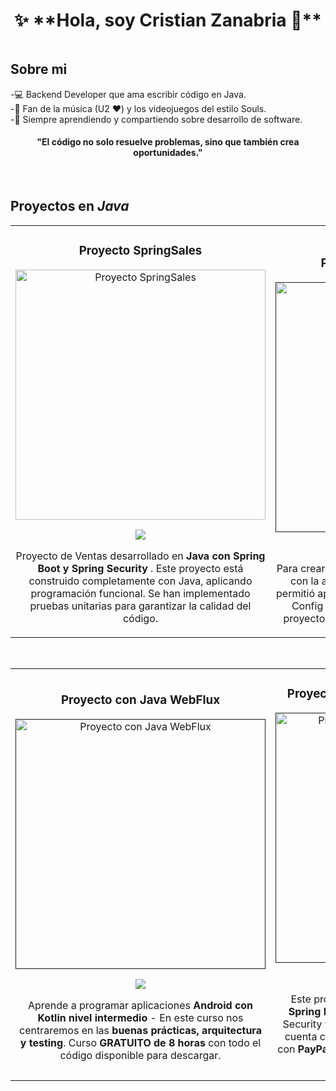 <div align="center">
<h1 align="center">✨ **Hola, soy Cristian Zanabria 👋**  </h1>
</div>
<img src="">

## Sobre mi

-💻 Backend Developer que ama escribir código en Java.  
-🎵 Fan de la música (U2 ❤️) y los videojuegos del estilo Souls.  
-🌱 Siempre aprendiendo y compartiendo sobre desarrollo de software.
<h4 align="center">"El código no solo resuelve problemas, sino que también crea oportunidades." </h4>
<br>

## Proyectos en *Java*
<table>
<tr>
<td width="50%">
<h3 align="center">Proyecto SpringSales</h3>
<div align="center">
<a href="https://github.com/CristianZanabria/Sales-BackEnd/tree/7c1dd6a5e2a3129f9d7a5a29c33bf391b2404a12/zdevs-sales" target="_blank"><img src="" width="400" alt="Proyecto SpringSales"></a>
<p>
<a href="https://github.com/CristianZanabria/Sales-BackEnd/tree/7c1dd6a5e2a3129f9d7a5a29c33bf391b2404a12/zdevs-sales" target="_blank">
<img src="https://img.shields.io/badge/CÓDIGO-ff9?style=for-the-badge&logo=github&logoColor=black">
</a>
</p>
<div>
<p>Proyecto de Ventas desarrollado en <strong>Java con Spring Boot y Spring Security</strong>
  . Este proyecto está construido completamente con Java,  aplicando programación funcional. Se han implementado pruebas unitarias para garantizar la calidad del código.</p>
</div>

</div>
                                                                                      
</td>

<td width="50%">
               <br>
<h3 align="center">Proyecto Microservice Java</h3>
<div align="center">                                       
<a href="" target="_blank"><img src="" width="400" alt="Proyecto Microservice Java"></a>
<br>
<p>
<a href="" target="_blank">
<img src="https://img.shields.io/badge/C%C3%93DIGO-80ffaa?style=for-the-badge&logo=github&logoColor=black">
</a>
</p>
<p>Para crear este proyecto fue <strong>imprescindible</strong> trabajar con la arquitectura de microservicios. Esto nos permitió aplicar los conceptos de Discovery Server y Config Server, y comprender cómo se crea un proyecto con Spring Boot 3 y Java microservices.</p>
</div>                                                             
</table>                                                                                 
</div>
<br>

<table>
<tr>
<td width="50%">
<h3 align="center">Proyecto con Java WebFlux</h3>
<div align="center">
<a href="" target="_blank"><img src="" width="400" alt="Proyecto con Java WebFlux"></a>
<p>
<a href="" target="_blank">
<img src="https://img.shields.io/badge/CÓDIGO-ff9?style=for-the-badge&logo=github&logoColor=black">
</a>
</p>
<p>Aprende a programar aplicaciones <strong>Android con Kotlin nivel intermedio</strong> - En este curso nos centraremos en las <strong>buenas prácticas, arquitectura y testing</strong>. Curso <strong>GRATUITO de 8 horas</strong> con todo el código disponible para descargar.</p>
</div>
                                                                                      
</td>       

<td width="50%">
<h3 align="center">Proyecto de reservación de restaurante</h3>
<div align="center">
<a href="" target="_blank"><img src="" width="400" alt="Proyecto con Java 21 y springBoot 3"></a>
<p>
<a href="https://github.com/CristianZanabria/restaurant_reservation_api.git" target="_blank">
<img src="https://img.shields.io/badge/C%C3%93DIGO-cfaae0?style=for-the-badge&logo=github&logoColor=black">
</a>
</p>
<p>Este proyecto está desarrollado con<strong> Java 21 y Spring Boot 3 </strong> 
integrando seguridad con Spring Security y autenticación basada en JWT 
  <strong>Además, </strong>cuenta con una pasarela de pagos implementada con <strong> PayPal,
   </strong> permitiendo gestionar reservas y pagos de manera segura y eficiente.</p>
</div>
                                                                                      
</td>  
</table>                                                                                 
</div>
<br>



